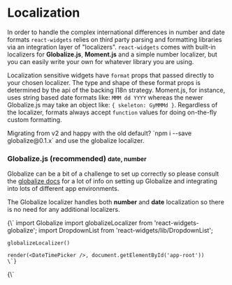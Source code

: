 # Localization

In order to handle the complex international differences in number and date formats `react-widgets` relies on third party
parsing and formatting libraries via an integration layer of "localizers". `react-widgets` comes with
built-in localizers for __Globalize.js__, __Moment.js__ and a simple number localizer, but you can easily write
your own for whatever library you are using.

Localization sensitive widgets have `format` props that passed directly to your chosen localizer. The type and shape
of these format props is determined by the api of the backing I18n strategy. Moment.js, for instance,
uses string based date formats like: `MMM dd YYYY` whereas the newer Globalize.js may take an object like:
`{ skeleton: GyMMMd }`. Regardless of the localizer, formats always accept `function` values for doing on-the-fly custom
formatting.

<div className='alert alert-info'>
  Migrating from v2 and happy with the old default? `npm i --save globalize@0.1.x` and use the globalize localizer.
</div>

### Globalize.js (recommended) <small>date, number</small>

Globalize can be a bit of a challenge to set up correctly so please consult the [globalize docs](https://github.com/jquery/globalize#getting-started) for a lot of info on setting up
Globalize and integrating into lots of different app environments.

The Globalize localizer handles both __number__ and __date__ localization so there is no need for any additional
localizers.

<TabbedCodeBlock>
  <Tab title="webpack globalize plugin">
    {\`
    import Globalize
    import globalizeLocalizer from 'react-widgets-globalize';
    import DropdownList from 'react-widgets/lib/DropdownList';

    globalizeLocalizer()

    render(<DateTimePicker />, document.getElementById('app-root'))
    \`}
  </Tab>
  <Tab title="browser globals">
    {\`
    <script src='node_modules/react-widgets/dist/react-widgets.js'></script>
    <script src='node_modules/react-widgets/dist/react-widgets-globalize.js'></script>
    <script>
      var DropdownList = ReactWidgets.DropDownlist;

      ReactDom.render(<DateTimePicker />, document.getElementById('app-root'))
    </script>
    \`}
  </Tab>
</TabbedCodeBlock>

While, you can use option objects and raw pattern strings directly as `format`s with react-widgets. It's [recommended](https://github.com/globalizejs/globalize#compilation-and-the-runtime-modules) that you
use _statically_ determinable formatter functions instead. These can be extracted as part of your application's
build step and compiled, ensuring applications only include exactly the i18n data needed.

```js
// dates
let monthYearFormatter = Globalize.dateFormatter({ raw: 'mmm YY' });
let monthYearParser = Globalize.dateParser({ raw: 'mmm YY' });

// numbers
let percentFormatter = Globalize.numberFormatter({ style: 'percent', maximumFractionDigits: 2 });
let percentParser = Globalize.numberParser({ style: 'percent', maximumFractionDigits: 2 });

return (
  <div>
    <DateTimePicker
      format={monthYearFormatter}
      parse={monthYearParser}
    />
    <NumberPicker
      format={percentFormatter}
      parse={percentParser}
    />

    {/* this is also supported but leads to much larger bundles */}
    <DateTimePicker format="mmm YY" />
    <NumberPicker current={{ currency: 'USD', style: 'accounting' }} />
  </div>
)
```

### Moment.js <small>date</small>

Again see the official [Moment docs](http://momentjs.com/) for information on integrating Moment into your build
pipeline effectively.

Moment only provides __date__ localization, if you also need Number localization consider
the __simple-number__ localizer below, or Globalize.js.

```js
var Moment = require('moment')
var momentLocalizer = require('react-widgets/lib/localizers/moment')

momentLocalizer(Moment);
```
Or
```html
<script src='node_modules/react-widgets/dist/react-widgets.js'></script>
<script src='node_modules/react-widgets/dist/react-widgets-moment.js'></script>
```

Moment [format](http://momentjs.com/docs/#/displaying/format/) props accept `string`s

```js
<DateTimePicker format='mmm YYY' />
```

### Simple Number <small>number</small>

The `simple-number` localizer provides a minimal number formatting and parsing strategy. Its best when you don't need
robust locale support for currencies, and numbers;

```js
var numberLocalizer = require('react-widgets/lib/localizers/simple-number')

numberLocalizer();
```

Or

```html
<script src='node_modules/react-widgets/dist/react-widgets.js'></script>
<script src='node_modules/react-widgets/dist/react-widgets-simple-number.js'></script>
```

Check out the documentation for [format-number-with-string](https://www.npmjs.com/package/format-number-with-string) for
a complete guide to its format syntax.

```js
<NumberPicker format='-$#,###.00'/>
```

## Creating a Localizer

Creating a localizer is as easy as providing `react-widgets` an localizer options object.
Localizers must provide `parse()` and `format()` functions as well as provide default values for all the
required formats the widgets need.

Formats can be whatever type your localization strategy requires (strings, objects, etc), however functions are
always valid. The default formats, for example, can be strings or functions.
If you wanted to use the built-in `Intl` api's for formatting, formats might be an options object to
pass to `Intl.DateTimeFormat()`. Function formats are called automatically by the localizer with the `value`,
the `culture` string and the localizer instance.

```js
var localizer = {

  formats: {
    day: 'DD',
    month: 'mmm',
    // we always pass a function for more advanced formats such as returning a year 'range'
    // to represent a decade e.g "2000 - 2009". Notice the localizer instance is the third argument,
    // which can be used to format or parse as needed.
    decade: (date, culture, localizer) => {
      return localizer.format(date, 'YYYY') + ' - ' + localizer.format(lastYearOfDecade(date), 'YYYY')
    }
  },

  parse(value, format, cultureStr){
    return parsedDate
  },

  format(value, format, cultureStr){
    return formattedDatestring
  }
}

ReactWidgets.setDateLocalizer(localizer)
```

## Localizer Api

### `DateLocalizer`

An Object implementing the following api.

```
type Localizer = {
  propType: PropType?
  firstOfWeek: (culture: string) => number
  parse: (date: string, format: string|object, culture: string?)=> Date | null
  format: (date: Date, format: string|object, culture: string?)=> string
  formats: {
    default: string | object | function
    date: string | object | function
    footer: string | object | function
    dayOfMonth: string | object | function
    year: string | object | function
    decade: string | object | function
    century: string | object | function
  }
}
```

#### required formats
_Localizers must provide default values for each required format._

- `default`: the default date display format, generally a "long" format showing both date and time
- `date`: A date only format
- `time`: A time only format
- `header`: The heading of the Calendar month view, contextualizes the current month, e.g. "Jan 2014"
- `footer`: The Calendar footer format, for displaying Today's date
- `dayOfMonth`: The day of the month
- `month`: Month name, used in the Year view of the Calendar
- `year`: year format, used in the Decade view of the Calendar
- `decade`: a decade format, used in the Century view of the Calendar, eg. "2010 - 2019"
- `century`: A century format, used the in the Calendar heading


#### `propType` (optional)
A React PropType that is used to validate the Date formats

#### `parse`
Convert a locale formatted string to a JavaScript Date object.

```
function(
  value: string,
  format: string|object,
  culture: ?string
): Date | null
```

#### `format`
Convert a Date object to a locale specific string

```
function(
  value: Date,
  format: string|object,
  culture: ?string
): string
```

#### `firstOfWeek`

Return the locale specific first day of the week from 0 (Sunday) to 6 (Saturday).

```
function(
  culture: ?string
): number
```

### `NumberLocalizer`

An Object implementing the following api.

```
{
  propType: ?PropType,
  formats: {
    default: string|object;
  };
  parse: (num: string, format: string|object, culture: ?string)=> number | null;
  format: (num: number, format: string|object, culture: ?string)=> string;
  precision: (format: ?string|object) => number;
  decimalChar: (format: string|object, culture: ?string) => string;
}
```

#### required formats
_Localizers must provide default values for each required format._

- `default` The number picker display format.

#### `propType` (optional)
A React PropType that is used to validate the number formats.

#### `parse`
Convert a locale specific string to a JavaScript Number.

```
function(
 value: number,
 culture: ?string
): number | null
```

#### `format`

Convert a Number to a locale specific string.

```
function(
  value: number,
  format: string|object,
  culture: ?string
): string
```

#### `decimalChar` (default: `'.'`)

Return the decimal separator character.

```
function(
 format: string|object;
 culture: ?string
): string
```

#### `precision`

Return the decimal precision for a given format or culture. Necessary for dealing with the quirks of floating point math.

```
function(
 format: string|object;
 culture: ?string
): number | null
```
